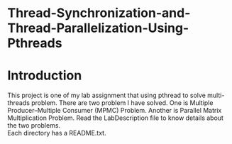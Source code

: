 # Thread-Synchronization-and-Thread-Parallelization-Using-Pthreads

# Introduction

 This project is one of my lab assignment that using pthread to solve multi-threads problem. There are two problem I have solved. One is Multiple	Producer–Multiple	Consumer (MPMC)	Problem. Another is Parallel	Matrix	Multiplication Problem. Read the LabDescription file to know details about the two problems.  
 Each directory has a README.txt.
